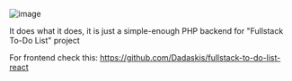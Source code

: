 ![image](https://github.com/user-attachments/assets/9fb38611-2bc2-4180-b3fb-c913981640ca)

It does what it does, it is just a simple-enough PHP backend for "Fullstack To-Do List" project

For frontend check this: https://github.com/Dadaskis/fullstack-to-do-list-react
